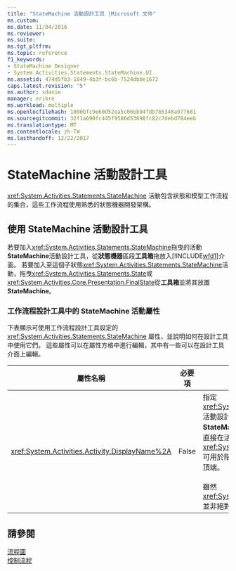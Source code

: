 ```yaml
---
title: "StateMachine 活動設計工具 |Microsoft 文件"
ms.custom: 
ms.date: 11/04/2016
ms.reviewer: 
ms.suite: 
ms.tgt_pltfrm: 
ms.topic: reference
f1_keywords:
- StateMachine Designer
- System.Activities.Statements.StateMachine.UI
ms.assetid: 474d5fb3-1049-4b3f-bc6b-7524dbbe1672
caps.latest.revision: "5"
ms.author: sdanie
manager: erikre
ms.workload: multiple
ms.openlocfilehash: 1800bfc9e60d52ea5c06bb94fdb765348a977681
ms.sourcegitcommit: 32f1a690fc445f9586d53698fc82c7debd784eeb
ms.translationtype: MT
ms.contentlocale: zh-TW
ms.lasthandoff: 12/22/2017
---
```

# <a name="statemachine-activity-designer"></a>StateMachine 活動設計工具
<xref:System.Activities.Statements.StateMachine> 活動包含狀態和模型工作流程的集合，這些工作流程使用熟悉的狀態機器開發架構。  
  
## <a name="using-the-statemachine-activity-designer"></a>使用 StateMachine 活動設計工具  
 若要加入<xref:System.Activities.Statements.StateMachine>拖曳的活動**StateMachine**活動設計工具，從**狀態機器**區段**工具箱**拖放入[!INCLUDE[wfd1](../workflow-designer/includes/wfd1_md.md)]介面。 若要加入至這個子狀態<xref:System.Activities.Statements.StateMachine>活動，拖曳<xref:System.Activities.Statements.State>或<xref:System.Activities.Core.Presentation.FinalState>從**工具箱**並將其放置**StateMachine**。  
  
### <a name="statemachine-activity-properties-in-the-workflow-designer"></a>工作流程設計工具中的 StateMachine 活動屬性  
 下表顯示可使用工作流程設計工具設定的 <xref:System.Activities.Statements.StateMachine> 屬性，並說明如何在設計工具中使用它們。 這些屬性可以在屬性方格中進行編輯，其中有一些可以在設計工具介面上編輯。  
  
|屬性名稱|必要項|使用方式|  
|-------------------|--------------|-----------|  
|<xref:System.Activities.Activity.DisplayName%2A>|False|指定 <xref:System.Activities.Statements.StateMachine> 活動設計工具在標頭中的易記名稱。 預設值是**StateMachine**。 此值可在屬性方格中編輯，或是直接在活動設計工具的標頭上編輯。 <xref:System.Activities.Activity.DisplayName%2A> 可用於階層連結巡覽，顯示在工作流程設計工具的頂端。<br /><br /> 雖然 <xref:System.Activities.Activity.DisplayName%2A> 並非絕對必要，但建議您盡量使用。|  
  
## <a name="see-also"></a>請參閱  
 [流程圖](../workflow-designer/flowchart-activity-designer.md)   
 [控制流程](../workflow-designer/control-flow-activity-designers.md)